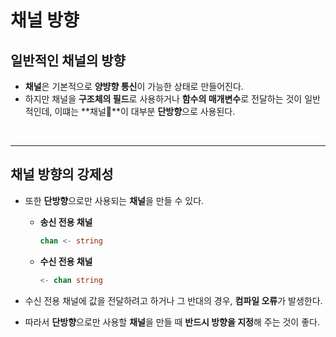 # **채널 방향**
## **일반적인 채널의 방향**
- **채널**은 기본적으로 **양뱡향 통신**이 가능한 상태로 만들어진다.
- 하지만 채널을 **구조체의 필드**로 사용하거나 **함수의 매개변수**로 전달하는 것이 일반적인데, 이떄는 **채널**이 대부분 **단방향**으로 사용된다.

<br>

---
## **채널 방향의 강제성**
- 또한 **단방향**으로만 사용되는 **채널**을 만들 수 있다.
    - **송신 전용 채널**
        ~~~go
        chan <- string
        ~~~
    - **수신 전용 채널**
        ~~~go
        <- chan string
        ~~~

- 수신 전용 채널에 값을 전달하려고 하거나 그 반대의 경우, **컴파일 오류**가 발생한다.
- 따라서 **단방향**으로만 사용할 **채널**을 만들 때 **반드시 방향을 지정**해 주는 것이 좋다.